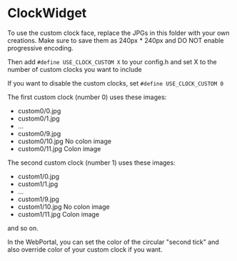 # ClockWidget

To use the custom clock face, replace the JPGs in this folder with your own creations.
Make sure to save them as 240px \* 240px and DO NOT enable progressive encoding.

Then add
`#define USE_CLOCK_CUSTOM X`
to your config.h and set X to the number of custom clocks you want to include

If you want to disable the custom clocks, set
`#define USE_CLOCK_CUSTOM 0`

The first custom clock (number 0) uses these images:

- custom0/0.jpg
- custom0/1.jpg
- ...
- custom0/9.jpg
- custom0/10.jpg No colon image
- custom0/11.jpg Colon image

The second custom clock (number 1) uses these images:

- custom1/0.jpg
- custom1/1.jpg
- ...
- custom1/9.jpg
- custom1/10.jpg No colon image
- custom1/11.jpg Colon image

and so on.

In the WebPortal, you can set the color of the circular "second tick"
and also override color of your custom clock if you want.
